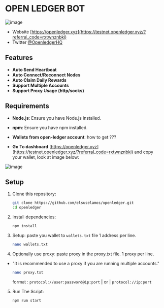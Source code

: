# OPEN LEDGER BOT
![image](https://github.com/user-attachments/assets/ba3ccefb-6c32-4712-9dd5-bbf95bafa36b)
- Website [https://openledger.xyz](https://testnet.openledger.xyz/?referral_code=rxtwnznbki)
- Twitter [@OpenledgerHQ](https://x.com/OpenledgerHQ)

## Features

- **Auto Send Heartbeat**
- **Auto Connect/Reconnect Nodes**
- **Auto Claim Daily Rewards**
- **Support Multiple Accounts**
- **Support Proxy Usage (http/socks)**

## Requirements

- **Node.js**: Ensure you have Node.js installed.
- **npm**: Ensure you have npm installed.

- **Wallets from open-ledger account**: how to get ???
- **Go To dashboard** [https://openledger.xyz](https://testnet.openledger.xyz/?referral_code=rxtwnznbki) and copy your wallet, look at image below:

 ![image](https://github.com/user-attachments/assets/167849e8-e542-4f90-9f6a-918268023263)


## Setup

1. Clone this repository:
   ```bash
   git clone https://github.com/elsuselamos/openledger.git
   cd openledger
   ```
2. Install dependencies:
   ```bash
   npm install
   ```
3. Setup: paste you wallet to `wallets.txt` file 1 address per line.

   ```bash
   nano wallets.txt
   ```

4. Optionally use proxy: paste proxy in the proxy.txt file. 1 proxy per line.

- "It is recommended to use a proxy if you are running multiple accounts."
  ```bash
  nano proxy.txt
  ```
  format : `protocol://user:password@ip:port` | or | `protocol://ip:port`

5. Run The Script:
   ```bash
   npm run start
   ```
